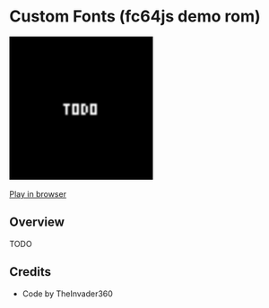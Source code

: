 # Custom Fonts (fc64js demo rom)

[<img src="https://raw.githubusercontent.com/TheInvader360/fc64js/main/rom/demo/custom-fonts/docs/demo.gif" width="256"/>](https://theinvader360.github.io/fc64js/rom/demo/custom-fonts/)

[Play in browser](https://theinvader360.github.io/fc64js/rom/demo/custom-fonts/)

## Overview

TODO

## Credits

* Code by TheInvader360
